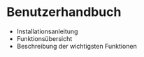 # Benutzerhandbuch
* Installationsanleitung
* Funktionsübersicht
* Beschreibung der wichtigsten Funktionen